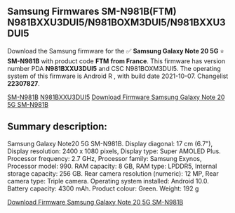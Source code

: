 <h2>Samsung Firmwares SM-N981B(FTM) N981BXXU3DUI5/N981BOXM3DUI5/N981BXXU3DUI5</h2>
Download the Samsung firmware for the ✅ <strong>Samsung Galaxy Note 20 5G </strong> ⭐ <strong>SM-N981B</strong> with product code <strong>FTM</strong> <strong> from France</strong>. This firmware has version number PDA <strong>N981BXXU3DUI5</strong> and CSC N981BOXM3DUI5. The operating system of this firmware is Android R , with build date 2021-10-07. Changelist <strong>22307827</strong>.


[SM-N981B](https://samfirm.shop/samsung/model/SM-N981B)
[N981BXXU3DUI5](https://samfirm.shop/samsung/pda/N981BXXU3DUI5)
[Download Firmware Samsung Galaxy Note 20 5G SM-N981B](https://samfirm.shop/samsung/firmware/463186)
<h2>Summary description:</h2>
<p>Samsung Galaxy Note20 5G SM-N981B. Display diagonal: 17 cm (6.7"), Display resolution: 2400 x 1080 pixels, Display type: Super AMOLED Plus. Processor frequency: 2.7 GHz, Processor family: Samsung Exynos, Processor model: 990. RAM capacity: 8 GB, RAM type: LPDDR5, Internal storage capacity: 256 GB. Rear camera resolution (numeric): 12 MP, Rear camera type: Triple camera. Operating system installed: Android 10.0. Battery capacity: 4300 mAh. Product colour: Green. Weight: 192 g</p>


[Download Firmware Samsung Galaxy Note 20 5G SM-N981B](https://samfirm.shop/samsung/firmware/463186)

